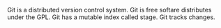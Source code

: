 Git is a distributed version control system.
Git is free softare distributes under the GPL.
Git has a mutable index called stage.
Git tracks changes.